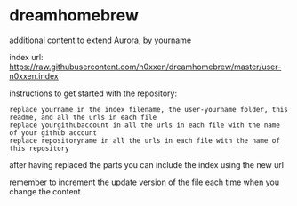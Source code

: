# dreamhomebrew
additional content to extend Aurora, by yourname

index url: https://raw.githubusercontent.com/n0xxen/dreamhomebrew/master/user-n0xxen.index

instructions to get started with the repository:

    replace yourname in the index filename, the user-yourname folder, this readme, and all the urls in each file
    replace yourgithubaccount in all the urls in each file with the name of your github account
    replace repositoryname in all the urls in each file with the name of this repository

after having replaced the parts you can include the index using the new url

remember to increment the update version of the file each time when you change the content
